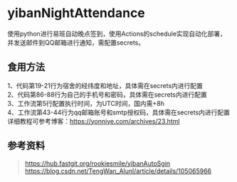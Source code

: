 # yibanNightAttendance
使用python进行易班自动晚点签到，使用Actions的schedule实现自动化部署，并发送邮件到QQ邮箱进行通知，需配置secrets。

## 食用方法
1、代码第19-21行为宿舍的经纬度和地址，具体需在secrets内进行配置<br>
2、代码第86-88行为自己的手机号和密码，具体需在secrets内进行配置<br>
3、工作流第5行配置执行时间，为UTC时间，国内需+8h<br>
4、工作流第43-44行为qq邮箱账号和smtp授权码，具体需在secrets内进行配置<br>
详细教程可参考博客：https://yonniye.com/archives/23.html

## 参考资料
> https://hub.fastgit.org/rookiesmile/yibanAutoSgin <br>
> https://blog.csdn.net/TengWan_Alunl/article/details/105065966
